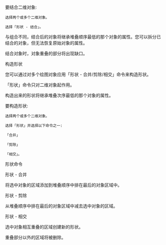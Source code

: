 要结合二维对象:

    选择两个或多个二维对象。

    选择「形状 - 结合」。

与组合不同，结合后的对象将继承堆叠顺序最低的那个对象的属性。您可以拆分已结合的对象，但无法恢复原始对象的属性。

结合对象时，对象重叠的部分将出现缺口。

构造形状

您可以通过对多个绘图对象应用「形状 - 合并/剪除/相交」命令来构造形状。


「形状」命令只对二维对象起作用。

构造出来的形状将继承堆叠次序最低的那个对象的属性。

要构造形状:

    选择两个或多个二维对象。

    选择「形状」并选择以下命令之一:

    「合并」

    「剪除」

    「相交」。

形状命令

形状 - 合并


将选中对象的区域添加到堆叠顺序中排在最后的对象区域中。

形状 - 剪除



从堆叠顺序中排在最后的对象区域中减去选中对象的区域。

形状 - 相交



选中对象相互重叠的区域创建新的形状。

重叠部分以外的区域将被删除。
